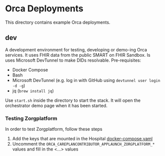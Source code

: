 # Orca Deployments
This directory contains example Orca deployments.

## dev
A development environment for testing, developing or demo-ing Orca services. It uses FHIR data from the public SMART on FHIR Sandbox.
Is uses Microsoft DevTunnel to make DIDs resolvable.
Pre-requisites:
- Docker Compose
- Bash
- Microsoft DevTunnel (e.g. log in with GitHub using `devtunnel user login -d -g`)
- jq (`brew install jq`)

Use `start.sh` inside the directory to start the stack. It will open the orchestrator demo page when it has been started.

### Testing Zorgplatform
In order to test Zorgplatform, follow these steps

1. Add the keys that are mounted in the Hospital [docker-compose.yaml](./dev/hospital/docker-compose.yaml) 
2. Uncomment the `ORCA_CAREPLANCONTRIBUTOR_APPLAUNCH_ZORGPLATFORM_*` values and fill in the <...> values